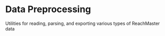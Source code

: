 # Data Preprocessing
Utilities for reading, parsing, and exporting various types of ReachMaster data


